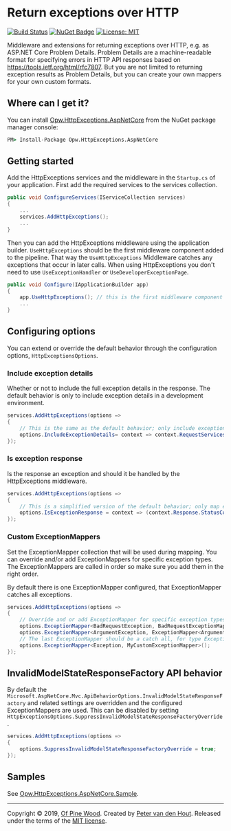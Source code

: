 # Return exceptions over HTTP
[![Build Status](https://ofpinewood.visualstudio.com/Of%20Pine%20Wood/_apis/build/status/ofpinewood.http-exceptions?branchName=master)](https://ofpinewood.visualstudio.com/Of%20Pine%20Wood/_build/latest?definitionId=6&branchName=master)
[![NuGet Badge](https://img.shields.io/nuget/v/Opw.HttpExceptions.AspNetCore.svg)](https://www.nuget.org/packages/Opw.HttpExceptions.AspNetCore/)
[![License: MIT](https://img.shields.io/github/license/ofpinewood/http-exceptions.svg)](https://github.com/ofpinewood/http-exceptions/blob/master/LICENSE)

Middleware and extensions for returning exceptions over HTTP, e.g. as ASP.NET Core Problem Details.
Problem Details are a machine-readable format for specifying errors in HTTP API responses based on https://tools.ietf.org/html/rfc7807.
But you are not limited to returning exception results as Problem Details, but you can create your own mappers for your own custom formats.

## Where can I get it?
You can install [Opw.HttpExceptions.AspNetCore](https://www.nuget.org/packages/Opw.HttpExceptions.AspNetCore/) from the NuGet package manager console:

``` cmd
PM> Install-Package Opw.HttpExceptions.AspNetCore
```

## Getting started
Add the HttpExceptions services and the middleware in the `Startup.cs` of your application. First add the required services to the services collection.

``` csharp
public void ConfigureServices(IServiceCollection services)
{
    ...
    services.AddHttpExceptions();
    ...
}
```

Then you can add the HttpExceptions middleware using the application builder.  `UseHttpExceptions` should be the first middleware
component added to the pipeline. That way the `UseHttpExceptions` Middleware catches any exceptions that occur in later calls. When
using HttpExceptions you don't need to use `UseExceptionHandler` or `UseDeveloperExceptionPage`.

``` csharp
public void Configure(IApplicationBuilder app)
{
    app.UseHttpExceptions(); // this is the first middleware component added to the pipeline
    ...
}
```

## Configuring options
You can extend or override the default behavior through the configuration options, `HttpExceptionsOptions`.

### Include exception details
Whether or not to include the full exception details in the response. The default behavior is only to include exception details in a development environment.

``` csharp
services.AddHttpExceptions(options =>
{
    // This is the same as the default behavior; only include exception details in a development environment.
    options.IncludeExceptionDetails= context => context.RequestServices.GetRequiredService<IHostingEnvironment>().IsDevelopment();
});
```

### Is exception response
Is the response an exception and should it be handled by the HttpExceptions middleware.

``` csharp
services.AddHttpExceptions(options =>
{
    // This is a simplified version of the default behavior; only map exceptions for 4xx and 5xx responses.
    options.IsExceptionResponse = context => (context.Response.StatusCode < 400 && context.Response.StatusCode >= 600);
});
```

### Custom ExceptionMappers
Set the ExceptionMapper collection that will be used during mapping. You can override and/or add ExceptionMappers for specific
exception types. The ExceptionMappers are called in order so make sure you add them in the right order.

By default there is one ExceptionMapper configured, that ExceptionMapper catches all exceptions. 

``` csharp
services.AddHttpExceptions(options =>
{
    // Override and or add ExceptionMapper for specific exception types, the default ExceptionMapper catches all exceptions.
    options.ExceptionMapper<BadRequestException, BadRequestExceptionMapper>();
    options.ExceptionMapper<ArgumentException, ExceptionMapper<ArgumentException>>();
    // The last ExceptionMapper should be a catch all, for type Exception.
    options.ExceptionMapper<Exception, MyCustomExceptionMapper>();
});
```

## InvalidModelStateResponseFactory API behavior
By default the `Microsoft.AspNetCore.Mvc.ApiBehaviorOptions.InvalidModelStateResponseFactory` and related settings are overridden and
the configured ExceptionMappers are used. This can be disabled by setting `HttpExceptionsOptions.SuppressInvalidModelStateResponseFactoryOverride`.

``` csharp
services.AddHttpExceptions(options =>
{
    options.SuppressInvalidModelStateResponseFactoryOverride = true;
});
```

## Samples
See [Opw.HttpExceptions.AspNetCore.Sample](/docs/Opw.HttpExceptions.AspNetCore.Sample.md).

---
Copyright &copy; 2019, [Of Pine Wood](http://ofpinewood.com).
Created by [Peter van den Hout](http://ofpinewood.com).
Released under the terms of the [MIT license](https://github.com/ofpinewood/http-exceptions/blob/master/LICENSE).